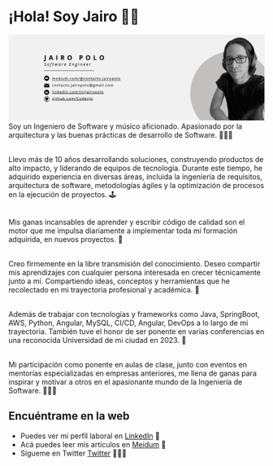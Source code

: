# ¡Hola! Soy Jairo 👋🏻

<img src="https://raw.githubusercontent.com/CodexJp/CodexJp/master/jp-header-banner-image.png" alt="banner Jairo Polo - Software Engineer">
Soy un Ingeniero de Software y músico aficionado. Apasionado por la arquitectura y las buenas prácticas de desarrollo de Software. 👨🏻‍💻
<br/><br/>

Llevo más de 10 años desarrollando soluciones, construyendo productos de alto impacto, y liderando de equipos de tecnología. Durante este tiempo, he adquirido experiencia en diversas áreas, incluida la ingeniería de requisitos, arquitectura de software, metodologías ágiles y la optimización de procesos en la ejecución de proyectos. 🕹️
<br/><br/>

Mis ganas incansables de aprender y escribir código de calidad son el motor que me impulsa diariamente a implementar toda mi formación adquirida, en nuevos proyectos. 🚀
<br/><br/>

Creo firmemente en la libre transmisión del conocimiento. Deseo compartir mis aprendizajes con cualquier persona interesada en crecer técnicamente junto a mí. Compartiendo ideas, conceptos y herramientas que he recolectado en mi trayectoria  profesional y académica. 🧠
<br/><br/>

Además de trabajar con tecnologías y frameworks como Java, SpringBoot, AWS, Python, Angular, MySQL, CI/CD, Angular, DevOps a lo largo de mi trayectoria. También tuve el honor de ser ponente en varias conferencias en una reconocida Universidad de mi ciudad en 2023. 🧩 
<br/><br/>

Mi participación como ponente en aulas de clase, junto con eventos en mentorías especializadas en empresas anteriores, me llena de ganas para inspirar y motivar a otros en el apasionante mundo de la Ingeniería de Software. 🧑🏻‍🎓


## Encuéntrame en la web
- Puedes ver mi perfíl laboral en <a href="https://linkedin.com/in/jairopolo"> LinkedIn</a> 💼
- Acá puedes leer mis artículos en <a href="https://medium.com/@jairopoloma"> Meidum</a> 📝
- Sígueme en Twitter <a href="https://twitter.com/jairopoloma"> Twitter</a> 💁🏻‍♂️
